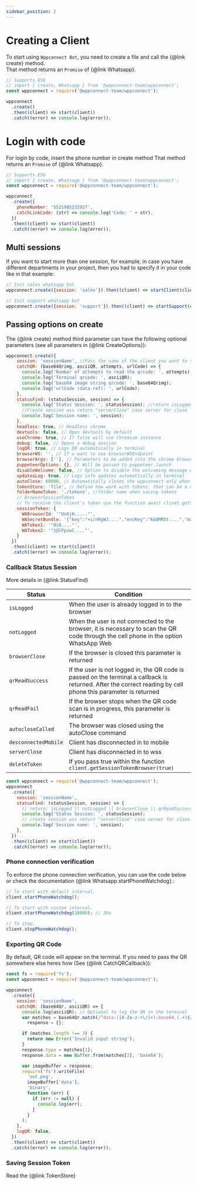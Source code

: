 ```yaml
---
sidebar_position: 2
---
```


# Creating a Client

To start using `Wppconnect Bot`, you need to create a file and call the {@link create} method.\
That method returns an `Promise` of {@link Whatsapp}.

```javascript
// Supports ES6
// import { create, Whatsapp } from '@wppconnect-team/wppconnect';
const wppconnect = require('@wppconnect-team/wppconnect');

wppconnect
  .create()
  .then((client) => start(client))
  .catch((error) => console.log(error));
```


# Login with code

For login by code, insert the phone number in create method
That method returns an `Promise` of {@link Whatsapp}.

```javascript
// Supports ES6
// import { create, Whatsapp } from '@wppconnect-team/wppconnect';
const wppconnect = require('@wppconnect-team/wppconnect');

wppconnect
  .create({
    phoneNumber: '5521985232927',
    catchLinkCode: (str) => console.log('Code: ' + str),
  })
  .then((client) => start(client))
  .catch((error) => console.log(error));
```

## Multi sessions

If you want to start more than one session, for example,
in case you have different departments in your project,
then you had to specify it in your code like in that example:

```javascript
// Init sales whatsapp bot
wppconnect.create({session: 'sales'}).then((client) => startClient(client));

// Init support whatsapp bot
wppconnect.create({session: 'support'}).then((client) => startSupport(client));
```

## Passing options on create

The {@link create} method third parameter can have the following optional parameters (see all parameters in {@link CreateOptions}):

```javascript
wppconnect.create({
    session: 'sessionName', //Pass the name of the client you want to start the bot
    catchQR: (base64Qrimg, asciiQR, attempts, urlCode) => {
      console.log('Number of attempts to read the qrcode: ', attempts);
      console.log('Terminal qrcode: ', asciiQR);
      console.log('base64 image string qrcode: ', base64Qrimg);
      console.log('urlCode (data-ref): ', urlCode);
    },
    statusFind: (statusSession, session) => {
      console.log('Status Session: ', statusSession); //return isLogged || notLogged || browserClose || qrReadSuccess || qrReadFail || autocloseCalled || desconnectedMobile || deleteToken
      //Create session wss return "serverClose" case server for close
      console.log('Session name: ', session);
    },
    headless: true, // Headless chrome
    devtools: false, // Open devtools by default
    useChrome: true, // If false will use Chromium instance
    debug: false, // Opens a debug session
    logQR: true, // Logs QR automatically in terminal
    browserWS: '', // If u want to use browserWSEndpoint
    browserArgs: [''], // Parameters to be added into the chrome browser instance
    puppeteerOptions: {}, // Will be passed to puppeteer.launch
    disableWelcome: false, // Option to disable the welcoming message which appears in the beginning
    updatesLog: true, // Logs info updates automatically in terminal
    autoClose: 60000, // Automatically closes the wppconnect only when scanning the QR code (default 60 seconds, if you want to turn it off, assign 0 or false)
    tokenStore: 'file', // Define how work with tokens, that can be a custom interface
    folderNameToken: './tokens', //folder name when saving tokens
    // BrowserSessionToken
    // To receive the client's token use the function await clinet.getSessionTokenBrowser()
    sessionToken: {
      WABrowserId: '"UnXjH....."',
      WASecretBundle: '{"key":"+i/nRgWJ....","encKey":"kGdMR5t....","macKey":"+i/nRgW...."}',
      WAToken1: '"0i8...."',
      WAToken2: '"1@lPpzwC...."',
    }
  })
  .then((client) => start(client))
  .catch((error) => console.log(error));
```

### Callback Status Session

More details in {@link StatusFind}

| Status               | Condition                                                                                                                                                      |
|----------------------|----------------------------------------------------------------------------------------------------------------------------------------------------------------|
| `isLogged`           | When the user is already logged in to the browser                                                                                                              |
| `notLogged`          | When the user is not connected to the browser, it is necessary to scan the QR code through the cell phone in the option WhatsApp Web                           |
| `browserClose`       | If the browser is closed this parameter is returned                                                                                                            |
| `qrReadSuccess`      | If the user is not logged in, the QR code is passed on the terminal a callback is returned. After the correct reading by cell phone this parameter is returned |
| `qrReadFail`         | If the browser stops when the QR code scan is in progress, this parameter is returned                                                                          |
| `autocloseCalled`    | The browser was closed using the autoClose command                                                                                                             |
| `desconnectedMobile` | Client has disconnected in to mobile                                                                                                                           |
| `serverClose`        | Client has disconnected in to wss                                                                                                                              |
| `deleteToken`        | If you pass true within the function `client.getSessionTokenBrowser(true)`                                                                                     |

```javascript
const wppconnect = require('@wppconnect-team/wppconnect');
wppconnect
  .create({
    session: 'sessionName',
    statusFind: (statusSession, session) => {
      // return: isLogged || notLogged || browserClose || qrReadSuccess || qrReadFail || autocloseCalled || desconnectedMobile || deleteToken
      console.log('Status Session: ', statusSession);
      // create session wss return "serverClose" case server for close
      console.log('Session name: ', session);
    },
  })
  .then((client) => start(client))
  .catch((error) => console.log(error));
```

### Phone connection verification
To enforce the phone connection verification, you can use the code below or check the documentation {@link Whatsapp.startPhoneWatchdog}.:
```javascript
// To start with default interval.
client.startPhoneWatchdog();

// To start with custom interval.
client.startPhoneWatchdog(30000); // 30s

// To stop.
client.stopPhoneWatchdog();
```

### Exporting QR Code

By default, QR code will appear on the terminal. If you need to pass the QR
somewhere else heres how (See {@link CatchQRCallback}):

```javascript
const fs = require('fs');
const wppconnect = require('@wppconnect-team/wppconnect');

wppconnect
  .create({
    session: 'sessionName',
    catchQR: (base64Qr, asciiQR) => {
      console.log(asciiQR); // Optional to log the QR in the terminal
      var matches = base64Qr.match(/^data:([A-Za-z-+\/]+);base64,(.+)$/),
        response = {};

      if (matches.length !== 3) {
        return new Error('Invalid input string');
      }
      response.type = matches[1];
      response.data = new Buffer.from(matches[2], 'base64');

      var imageBuffer = response;
      require('fs').writeFile(
        'out.png',
        imageBuffer['data'],
        'binary',
        function (err) {
          if (err != null) {
            console.log(err);
          }
        }
      );
    },
    logQR: false,
  })
  .then((client) => start(client))
  .catch((error) => console.log(error));
```

### Saving Session Token

Read the {@link TokenStore}
